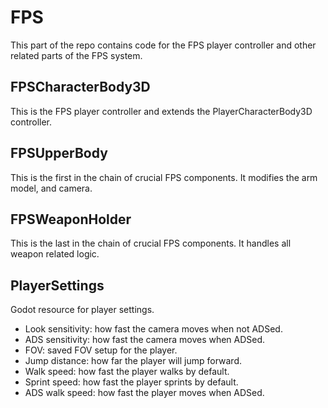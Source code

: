 # FPS 
This part of the repo contains code for the FPS player controller and other related parts of the FPS system.

## FPSCharacterBody3D
This is the FPS player controller and extends the PlayerCharacterBody3D controller.

## FPSUpperBody
This is the first in the chain of crucial FPS components. It modifies the arm model, and camera.

## FPSWeaponHolder
This is the last in the chain of crucial FPS components. It handles all weapon related logic.

## PlayerSettings
Godot resource for player settings.
- Look sensitivity: how fast the camera moves when not ADSed.
- ADS sensitivity: how fast the camera moves when ADSed.
- FOV: saved FOV setup for the player.
- Jump distance: how far the player will jump forward.
- Walk speed: how fast the player walks by default.
- Sprint speed: how fast the player sprints by default.
- ADS walk speed: how fast the player moves when ADSed.

<!-- [Export]
[Export]
public float adsWalkSpeed = 2.5f;
[Export]
public float crouchSpeed = 3f;
[Export]
public float jumpVelocity = 3f;
[Export]
public float speedChangeFactor = 10f;
[Export]
public float inAirMovementFactor = 0.5f;
[Export]
public float gravity = 9.81f; -->